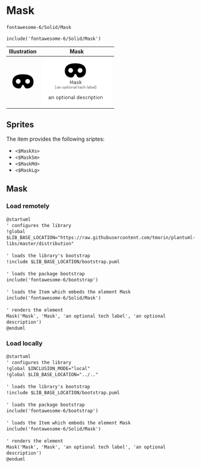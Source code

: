# Mask


```text
fontawesome-6/Solid/Mask
```

```text
include('fontawesome-6/Solid/Mask')
```



| Illustration | Mask |
| :---: | :---: |
| ![illustration for Illustration](../../fontawesome-6/Solid/Mask.png) | ![illustration for Mask](../../fontawesome-6/Solid/Mask.Local.png) |



## Sprites
The item provides the following sriptes:

- `<$MaskXs>`
- `<$MaskSm>`
- `<$MaskMd>`
- `<$MaskLg>`





## Mask

### Load remotely
```plantuml
@startuml
' configures the library
!global $LIB_BASE_LOCATION="https://raw.githubusercontent.com/tmorin/plantuml-libs/master/distribution"

' loads the library's bootstrap
!include $LIB_BASE_LOCATION/bootstrap.puml

' loads the package bootstrap
include('fontawesome-6/bootstrap')

' loads the Item which embeds the element Mask
include('fontawesome-6/Solid/Mask')

' renders the element
Mask('Mask', 'Mask', 'an optional tech label', 'an optional description')
@enduml
```

### Load locally
```plantuml
@startuml
' configures the library
!global $INCLUSION_MODE="local"
!global $LIB_BASE_LOCATION="../.."

' loads the library's bootstrap
!include $LIB_BASE_LOCATION/bootstrap.puml

' loads the package bootstrap
include('fontawesome-6/bootstrap')

' loads the Item which embeds the element Mask
include('fontawesome-6/Solid/Mask')

' renders the element
Mask('Mask', 'Mask', 'an optional tech label', 'an optional description')
@enduml
```

